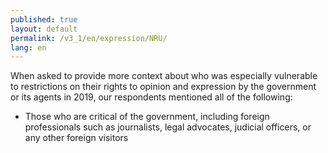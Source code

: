 ```yaml
---
published: true
layout: default
permalink: /v3_1/en/expression/NRU/
lang: en
---
```

When asked to provide more context about who was especially vulnerable to restrictions on their rights to opinion and expression by the government or its agents in 2019, our respondents mentioned all of the following:

- Those who are critical of the government, including foreign professionals such as journalists, legal advocates, judicial officers, or any other foreign visitors
